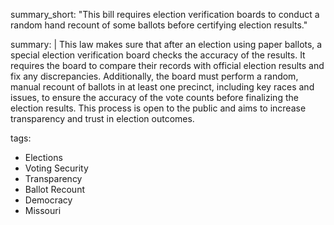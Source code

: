 summary_short: "This bill requires election verification boards to conduct a random hand recount of some ballots before certifying election results."

summary: |
  This law makes sure that after an election using paper ballots, a special election verification board checks the accuracy of the results. It requires the board to compare their records with official election results and fix any discrepancies. Additionally, the board must perform a random, manual recount of ballots in at least one precinct, including key races and issues, to ensure the accuracy of the vote counts before finalizing the election results. This process is open to the public and aims to increase transparency and trust in election outcomes.

tags:
  - Elections
  - Voting Security
  - Transparency
  - Ballot Recount
  - Democracy
  - Missouri
